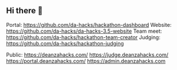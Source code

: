 ## Hi there 👋

Portal: https://github.com/da-hacks/hackathon-dashboard
Website: https://github.com/da-hacks/da-hacks-3.5-website 
Team meet: https://github.com/da-hacks/hackathon-team-creator 
Judging: https://github.com/da-hacks/hackathon-judging 

Public: 
https://deanzahacks.com/ 
https://judge.deanzahacks.com/ 
https://portal.deanzahacks.com/ 
https://admin.deanzahacks.com
